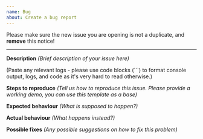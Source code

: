 ```yaml
---
name: Bug
about: Create a bug report
---
```


Please make sure the new issue you are opening is not a duplicate, and **remove** this notice!

---

**Description**
*(Brief description of your issue here)*

(Paste any relevant logs - please use code blocks (```) to format console output,
logs, and code as it's very hard to read otherwise.)

**Steps to reproduce**
*(Tell us how to reproduce this issue. Please provide a working demo, you can use this template as a base)*

**Expected behaviour**
*(What is supposed to happen?)*

**Actual behaviour**
*(What happens instead?)*

**Possible fixes**
*(Any possible suggestions on how to fix this problem)*
